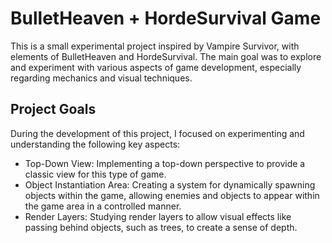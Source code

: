 # BulletHeaven + HordeSurvival Game

This is a small experimental project inspired by Vampire Survivor, with elements of BulletHeaven and HordeSurvival. The main goal was to explore and experiment with various aspects of game development, especially regarding mechanics and visual techniques.
## Project Goals

During the development of this project, I focused on experimenting and understanding the following key aspects:

- Top-Down View: Implementing a top-down perspective to provide a classic view for this type of game.
- Object Instantiation Area: Creating a system for dynamically spawning objects within the game, allowing enemies and objects to appear within the game area in a controlled manner.
- Render Layers: Studying render layers to allow visual effects like passing behind objects, such as trees, to create a sense of depth.
